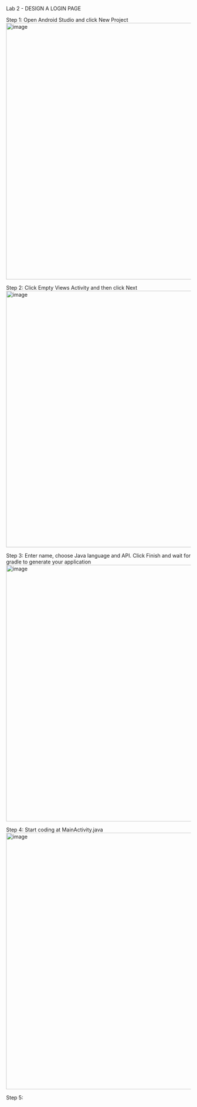 Lab 2 - DESIGN A LOGIN PAGE

Step 1: Open Android Studio and click New Project
<img src="https://github.com/addff/2310-ICT602/assets/130625491/17376ad7-4ee6-454a-9e0b-3aeda2a1a78a" alt="image" width="700" height="auto">

Step 2: Click Empty Views Activity and then click Next
<img src="https://github.com/addff/2310-ICT602/assets/130625491/a31797cd-3ec2-447d-aee8-fdb403b416ed" alt="image" width="700" height="auto">

Step 3: Enter name, choose Java language and API. Click Finish and wait for gradle to generate your application
<img src="https://github.com/addff/2310-ICT602/assets/130625491/7bad6a6a-ebbc-4bfe-8a31-b4871b939ab3" alt="image" width="700" height="auto">

Step 4: Start coding at MainActivity.java
<img src="https://github.com/addff/2310-ICT602/assets/130625491/1f7c280d-b4f4-411e-afc0-c17b63f398d3" alt="image" width="700" height="auto">


Step 5: 



